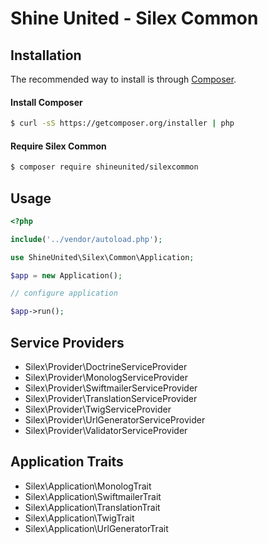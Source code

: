 Shine United - Silex Common
===========================


Installation
------------

The recommended way to install is through
[Composer](http://getcomposer.org).

#### Install Composer
```bash
$ curl -sS https://getcomposer.org/installer | php
```

#### Require Silex Common
```bash
$ composer require shineunited/silexcommon
```


Usage
-----

```php
<?php

include('../vendor/autoload.php');

use ShineUnited\Silex\Common\Application;

$app = new Application();

// configure application

$app->run();
```


Service Providers
-----------------
- Silex\\Provider\\DoctrineServiceProvider
- Silex\\Provider\\MonologServiceProvider
- Silex\\Provider\\SwiftmailerServiceProvider
- Silex\\Provider\\TranslationServiceProvider
- Silex\\Provider\\TwigServiceProvider
- Silex\\Provider\\UrlGeneratorServiceProvider
- Silex\\Provider\\ValidatorServiceProvider

Application Traits
------------------
- Silex\\Application\\MonologTrait
- Silex\\Application\\SwiftmailerTrait
- Silex\\Application\\TranslationTrait
- Silex\\Application\\TwigTrait
- Silex\\Application\\UrlGeneratorTrait
